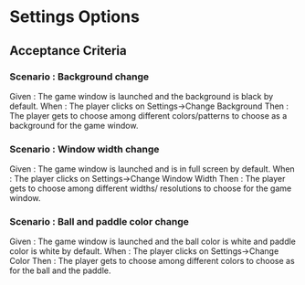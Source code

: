 # Settings Options

## Acceptance Criteria

### Scenario : Background change

Given : The game window is launched and the background is black by default.
When : The player clicks on Settings->Change Background
Then : The player gets to choose among different colors/patterns
       to choose as a background for the game window.

### Scenario : Window width change

Given : The game window is launched and is in full screen 
        by default.
When : The player clicks on Settings->Change Window Width
Then : The player gets to choose among different widths/
       resolutions to choose for the game window.

### Scenario : Ball and paddle color change

Given : The game window is launched and the ball color is white 
        and paddle color is white by default.
When : The player clicks on Settings->Change Color
Then : The player gets to choose among different colors
       to choose as for the ball and the paddle.
